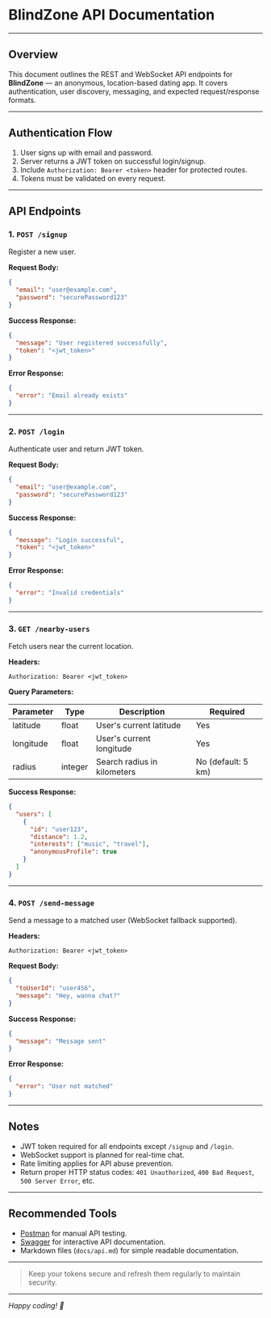 # BlindZone API Documentation

---

## Overview

This document outlines the REST and WebSocket API endpoints for **BlindZone** — an anonymous, location-based dating app. It covers authentication, user discovery, messaging, and expected request/response formats.

---

## Authentication Flow

1. User signs up with email and password.
2. Server returns a JWT token on successful login/signup.
3. Include `Authorization: Bearer <token>` header for protected routes.
4. Tokens must be validated on every request.

---

## API Endpoints

### 1. `POST /signup`

Register a new user.

**Request Body:**

```json
{
  "email": "user@example.com",
  "password": "securePassword123"
}
```

**Success Response:**

```json
{
  "message": "User registered successfully",
  "token": "<jwt_token>"
}
```

**Error Response:**

```json
{
  "error": "Email already exists"
}
```

---

### 2. `POST /login`

Authenticate user and return JWT token.

**Request Body:**

```json
{
  "email": "user@example.com",
  "password": "securePassword123"
}
```

**Success Response:**

```json
{
  "message": "Login successful",
  "token": "<jwt_token>"
}
```

**Error Response:**

```json
{
  "error": "Invalid credentials"
}
```

---

### 3. `GET /nearby-users`

Fetch users near the current location.

**Headers:**

```
Authorization: Bearer <jwt_token>
```

**Query Parameters:**

| Parameter | Type    | Description                 | Required           |
| --------- | ------- | --------------------------- | ------------------ |
| latitude  | float   | User's current latitude     | Yes                |
| longitude | float   | User's current longitude    | Yes                |
| radius    | integer | Search radius in kilometers | No (default: 5 km) |

**Success Response:**

```json
{
  "users": [
    {
      "id": "user123",
      "distance": 1.2,
      "interests": ["music", "travel"],
      "anonymousProfile": true
    }
  ]
}
```

---

### 4. `POST /send-message`

Send a message to a matched user (WebSocket fallback supported).

**Headers:**

```
Authorization: Bearer <jwt_token>
```

**Request Body:**

```json
{
  "toUserId": "user456",
  "message": "Hey, wanna chat?"
}
```

**Success Response:**

```json
{
  "message": "Message sent"
}
```

**Error Response:**

```json
{
  "error": "User not matched"
}
```

---

## Notes

- JWT token required for all endpoints except `/signup` and `/login`.
- WebSocket support is planned for real-time chat.
- Rate limiting applies for API abuse prevention.
- Return proper HTTP status codes: `401 Unauthorized`, `400 Bad Request`, `500 Server Error`, etc.

---

## Recommended Tools

- [Postman](https://www.postman.com/) for manual API testing.
- [Swagger](https://swagger.io/) for interactive API documentation.
- Markdown files (`docs/api.md`) for simple readable documentation.

---

> Keep your tokens secure and refresh them regularly to maintain security.

---

_Happy coding! 🚀_
